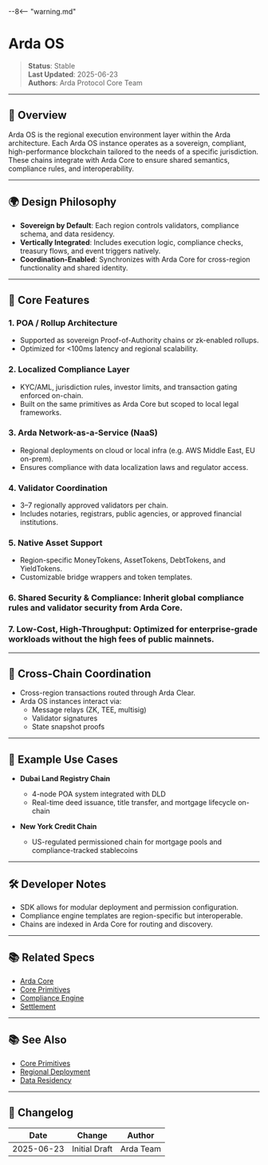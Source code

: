 --8<-- "warning.md"
# Arda OS

> **Status**: Stable  
> **Last Updated**: 2025-06-23  
> **Authors**: Arda Protocol Core Team

---

## 🧭 Overview

Arda OS is the regional execution environment layer within the Arda architecture. Each Arda OS instance operates as a sovereign, compliant, high-performance blockchain tailored to the needs of a specific jurisdiction. These chains integrate with Arda Core to ensure shared semantics, compliance rules, and interoperability.

---

## 🌍 Design Philosophy

- **Sovereign by Default**: Each region controls validators, compliance schema, and data residency.
- **Vertically Integrated**: Includes execution logic, compliance checks, treasury flows, and event triggers natively.
- **Coordination-Enabled**: Synchronizes with Arda Core for cross-region functionality and shared identity.

---

## 🧱 Core Features

### 1. **POA / Rollup Architecture**
- Supported as sovereign Proof-of-Authority chains or zk-enabled rollups.
- Optimized for <100ms latency and regional scalability.

### 2. **Localized Compliance Layer**
- KYC/AML, jurisdiction rules, investor limits, and transaction gating enforced on-chain.
- Built on the same primitives as Arda Core but scoped to local legal frameworks.

### 3. **Arda Network-as-a-Service (NaaS)**
- Regional deployments on cloud or local infra (e.g. AWS Middle East, EU on-prem).
- Ensures compliance with data localization laws and regulator access.

### 4. **Validator Coordination**
- 3–7 regionally approved validators per chain.
- Includes notaries, registrars, public agencies, or approved financial institutions.

### 5. **Native Asset Support**
- Region-specific MoneyTokens, AssetTokens, DebtTokens, and YieldTokens.
- Customizable bridge wrappers and token templates.

### 6. **Shared Security & Compliance**: Inherit global compliance rules and validator security from Arda Core.
### 7. **Low-Cost, High-Throughput**: Optimized for enterprise-grade workloads without the high fees of public mainnets.

---

## 🔁 Cross-Chain Coordination

- Cross-region transactions routed through Arda Clear.
- Arda OS instances interact via:
  - Message relays (ZK, TEE, multisig)
  - Validator signatures
  - State snapshot proofs

---

## 🧪 Example Use Cases

- **Dubai Land Registry Chain**
  - 4-node POA system integrated with DLD
  - Real-time deed issuance, title transfer, and mortgage lifecycle on-chain

- **New York Credit Chain**
  - US-regulated permissioned chain for mortgage pools and compliance-tracked stablecoins

---

## 🛠️ Developer Notes

- SDK allows for modular deployment and permission configuration.
- Compliance engine templates are region-specific but interoperable.
- Chains are indexed in Arda Core for routing and discovery.

---

## 📚 Related Specs

- [Arda Core](arda-core.md)
- [Core Primitives](../primitives/core-primitives.md)
- [Compliance Engine](../protocol/compliance-engine.md)
- [Settlement](../protocol/settlement.md)

---

## 📚 See Also

- [Core Primitives](../primitives/core-primitives.md)
- [Regional Deployment](../deployment/regional-deployment.md)
- [Data Residency](../deployment/data-residency.md)

---

## 🧭 Changelog

| Date       | Change           | Author       |
|------------|------------------|--------------|
| 2025-06-23 | Initial Draft    | Arda Team    |
